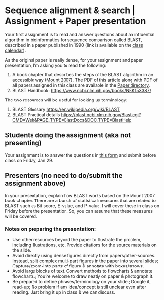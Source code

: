 # Sequence alignment & search | Assignment + Paper presentation

Your first assignment is to read and answer questions about an influential algorithm in bioinformatics for sequence comparison called BLAST, described in a paper published in 1990 (link is available on the [class calendar](https://github.com/krishnanlab/teaching/blob/master/2021-spring_compbio/schedule-lectures-assignments.md#class-calendar)).

As the original paper is really dense, for your assignment and paper presentation, I’m asking you to read the following:
1. A book chapter that describes the steps of the BLAST algorithm in an accessible way ([Mount 2007](http://cshprotocols.cshlp.org/content/2007/7/pdb.ip41.full)). The PDF of this article along with PDF of all papers assigned in this class are available in the [Paper directory](https://github.com/krishnanlab/teaching/tree/master/2021-spring_compbio/Papers).
2. BLAST Handbook: https://www.ncbi.nlm.nih.gov/books/NBK153387/

The two resources will be useful for looking up terminology:
1. BLAST Glossary https://en.wikipedia.org/wiki/BLAST
2. BLAST Practical details https://blast.ncbi.nlm.nih.gov/Blast.cgi?CMD=Web&PAGE_TYPE=BlastDocs&DOC_TYPE=BlastHelp


## Students doing the assignment (aka not presenting)
Your assignment is to answer the questions in [this form](https://forms.gle/sfPSbZmNij2Bujot8) and submit before class on Friday, Jan 29.


## Presenters (no need to do/submit the assignment above)
In your presentation, explain how BLAST works based on the Mount 2007 book chapter. There are a bunch of statistical measures that are related to BLAST such as Bit score, E-value, and P-value. I will cover these in class on Friday before the presentation. So, you can assume that these measures will be covered.

### Notes on preparing the presentation:
* Use other resources beyond the paper to illustrate the problem, including illustrations, etc. Provide citations for the source materials on the slide.
* Avoid directly using dense figures directly from papers/other-sources. Instead, split complex multi-part figures in the paper into several slides; Capture/zoom-into parts of figure & annotate with boxes/arrows.
* Avoid large blocks of text. Convert methods to flowcharts & annotate flowcharts.; You’re welcome to draw neatly on paper & photograph it.
* Be prepared to define phrases/terminology on your slide.; Google it, read-up; No problem if any idea/concept is still unclear even after reading. Just bring it up in class & we can discuss.
